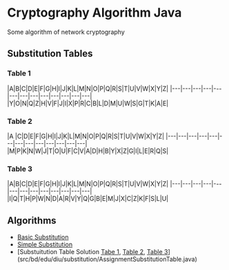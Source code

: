 # Cryptography Algorithm Java
Some algorithm of network cryptography

## Substitution Tables
### Table 1
|A|B|C|D|E|F|G|H|I|J|K|L|M|N|O|P|Q|R|S|T|U|V|W|X|Y|Z|
|---|---|---|---|---|---|---|---|---|---|---|---|---|
|Y|O|N|Q|Z|H|V|F|J|I|X|P|R|C|B|L|D|M|U|W|S|G|T|K|A|E|

### Table 2
|A  |C|D|E|F|G|H|I|J|K|L|M|N|O|P|Q|R|S|T|U|V|W|X|Y|Z|
|---|---|---|---|---|---|---|---|---|---|---|---|---|
|M|P|K|N|W|J|T|O|U|F|C|V|A|D|H|B|Y|X|Z|G|I|L|E|R|Q|S|

### Table 3
|A|B|C|D|E|F|G|H|I|J|K|L|M|N|O|P|Q|R|S|T|U|V|W|X|Y|Z|
|---|---|---|---|---|---|---|---|---|---|---|---|---|
|I|Q|T|H|P|W|N|D|A|R|V|Y|Q|G|B|E|M|J|X|C|Z|K|F|S|L|U|

## Algorithms
* [Basic Substitution](src/bd/edu/diu/substitution/BasicSubstitutionTry.java)
* [Simple Substitution](src/bd/edu/diu/substitution/SimpleSubstitution.java)
* [Substuitution Table Solution [Tabe 1](#table-1), [Table 2](#table-2), [Table 3](#table-3)](src/bd/edu/diu/substitution/AssignmentSubstitutionTable.java)